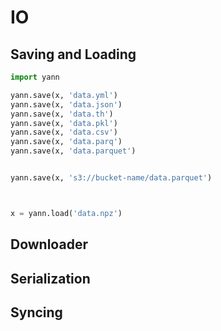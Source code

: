 # IO 

## Saving and Loading

```python
import yann

yann.save(x, 'data.yml')
yann.save(x, 'data.json')
yann.save(x, 'data.th')
yann.save(x, 'data.pkl')
yann.save(x, 'data.csv')
yann.save(x, 'data.parq')
yann.save(x, 'data.parquet')


yann.save(x, 's3://bucket-name/data.parquet')



x = yann.load('data.npz')
```



## Downloader


## Serialization


## Syncing